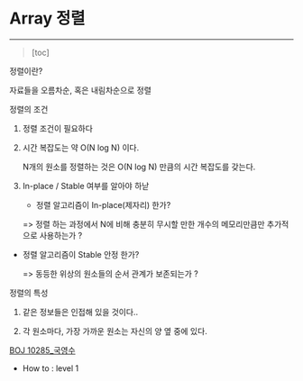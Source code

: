 # Array 정렬

---------

> [toc]



정렬이란? 

자료들을 오름차순, 혹은 내림차순으로 정렬



정렬의 조건 

1. 정렬 조건이 필요하다





2. 시간 복잡도는 약 O(N log N) 이다.

   N개의 원소를 정렬하는 것은 O(N log N) 만큼의 시간 복잡도를 갖는다.

   

3. In-place / Stable 여부를 알아야 하낟

   

   - 정렬 알고리즘이 In-place(제자리) 한가?

   => 정렬 하는 과정에서 N에 비해 충분히 무시할 만한 개수의 메모리만큼만 추가적으로 사용하는가 ?



- 정렬 알고리즘이 Stable 안정 한가?

  => 동등한 위상의 원소들의 순서 관계가 보존되는가 ?







정렬의 특성

1. 같은 정보들은 인접해 있을 것이다..



2. 각 원소마다, 가장 가까운 원소는 자신의 양 옆 중에 있다.



[BOJ 10285_국영수]()

- How to : level 1



```python

```

















